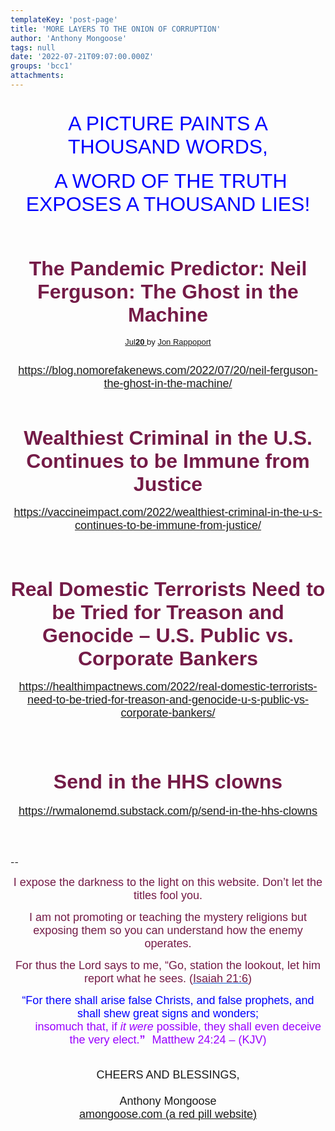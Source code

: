 ```yaml
---
templateKey: 'post-page'
title: 'MORE LAYERS TO THE ONION OF CORRUPTION'
author: 'Anthony Mongoose'
tags: null
date: '2022-07-21T09:07:00.000Z'
groups: 'bcc1'
attachments:
---
```

<html><head></head><body><div dir="ltr"><div class="gmail_default" style="font-family:tahoma,sans-serif;font-size:small;text-align:center">
<div id="m_1913409916577515589gmail-primary"><div id="m_1913409916577515589gmail-content" role="main"><h1><font size="6"><span style="font-weight:normal"><span style="color:rgb(0,0,255)">A PICTURE PAINTS A THOUSAND WORDS,</span></span></font></h1><div><span style="color:rgb(0,0,255)"><font size="6">&nbsp;A WORD OF THE TRUTH EXPOSES A THOUSAND LIES!</font></span></div><div><br></div><div><br></div><h1><span style="color:rgb(116,27,71)"></span></h1><h1><span style="color:rgb(116,27,71)"><font size="6">The Pandemic Predictor: Neil Ferguson: The Ghost in the Machine</font></span></h1>
		<div>
			<a title="July 20 2022" href="https://blog.nomorefakenews.com/2022/07/20/neil-ferguson-the-ghost-in-the-machine/" target="_blank">
				Jul<b>20</b>
			</a>
			<span>
			by <span><a href="https://blog.nomorefakenews.com/author/jonrappoport/" title="View all posts by Jon Rappoport" target="_blank">Jon Rappoport</a></span>			</span>
		</div></div></div>

<h2><font size="4"><span style="font-weight:normal"><a href="https://blog.nomorefakenews.com/2022/07/20/neil-ferguson-the-ghost-in-the-machine/" target="_blank">https://blog.nomorefakenews.com/2022/07/20/neil-ferguson-the-ghost-in-the-machine/</a></span></font></h2><div><br></div><h2><span style="color:rgb(116,27,71)"><font size="6">Wealthiest Criminal in the U.S. Continues to be Immune from Justice</font></span></h2><div><font size="4"><a href="https://vaccineimpact.com/2022/wealthiest-criminal-in-the-u-s-continues-to-be-immune-from-justice/" target="_blank">https://vaccineimpact.com/2022/wealthiest-criminal-in-the-u-s-continues-to-be-immune-from-justice/</a></font></div><div><br></div><div><br></div><div><span style="color:rgb(116,27,71)"><br></span></div><div><span style="color:rgb(116,27,71)">
</span><h2><span style="color:rgb(116,27,71)"><font size="6">Real Domestic Terrorists Need to be Tried for Treason and Genocide – U.S. Public vs. Corporate Bankers</font></span></h2><div><font size="4"><a href="https://healthimpactnews.com/2022/real-domestic-terrorists-need-to-be-tried-for-treason-and-genocide-u-s-public-vs-corporate-bankers/" target="_blank">https://healthimpactnews.com/2022/real-domestic-terrorists-need-to-be-tried-for-treason-and-genocide-u-s-public-vs-corporate-bankers/</a></font></div><div><br></div><div><br></div><div><br></div><div>
<h1><span style="color:rgb(116,27,71)"><font size="6">Send in the HHS clowns</font></span></h1><div><font size="4"><a href="https://rwmalonemd.substack.com/p/send-in-the-hhs-clowns" target="_blank">https://rwmalonemd.substack.com/p/send-in-the-hhs-clowns</a></font></div><div><br></div><div><br></div><div><br></div>

</div>

</div>

</div><br>-- <br><div dir="ltr" data-smartmail="gmail_signature"><div dir="ltr"><div><p style="font-family:tahoma,sans-serif;text-align:center;color:rgb(136,136,136)"><span style="color:rgb(116,27,71)"><font size="4" face="tahoma, sans-serif">I expose the darkness to the light on this website. Don’t let the titles fool you.</font></span></p><p style="font-family:tahoma,sans-serif;text-align:center;color:rgb(136,136,136)"><span style="color:rgb(116,27,71)"><font size="4" face="tahoma, sans-serif">I am not promoting or teaching the mystery religions but exposing them so you can understand how the enemy operates.</font></span></p><p style="color:rgb(34,34,34);font-family:tahoma,sans-serif;text-align:center"><font size="4" face="tahoma, sans-serif"><font color="#741b47">For thus the Lord says to me, “Go, station the lookout, let him report what he sees. (</font><a href="https://www.kingjamesbibleonline.org/Isaiah-21-6/" style="color:rgb(17,85,204)" target="_blank"><font color="#741b47">Isaiah 21:6</font></a><font color="#741b47">)</font></font></p><p style="color:rgb(136,136,136)"><span style="font-family:tahoma,sans-serif;text-align:center"><span style="color:rgb(116,27,71)"></span></span></p><p style="color:rgb(34,34,34);font-family:tahoma,sans-serif;text-align:center"><font size="4" face="tahoma, sans-serif"><font color="#741b47"><font size="4" face="tahoma, sans-serif"><font color="#888888"><font size="4" face="tahoma, sans-serif"><font color="#741b47"><font color="#888888"><span style="color:rgb(0,0,255)"><font size="6"><font size="4">“For there shall arise false Christs, and false prophets, and shall shew great signs and wonders;<span></span></font><b><span style="font-size:small"><font size="4"></font><br>&nbsp; &nbsp; &nbsp; &nbsp;&nbsp;&nbsp;<font size="4" face="tahoma, sans-serif"><font color="#888888"><font size="4" face="tahoma, sans-serif"><font color="#741b47"><font color="#888888"><span style="color:rgb(0,0,255)"><font size="6"><b><font size="4"><span style="color:rgb(153,0,255)"><span style="font-weight:normal">insomuch that,</span></span><span></span><span><span style="font-weight:normal">&nbsp;</span></span><span style="color:rgb(153,0,255)"><span></span><span><span style="font-weight:normal"></span></span><span style="font-weight:normal">if&nbsp;</span><i><span style="font-weight:normal">it were</span></i><span style="font-weight:normal">&nbsp;possible</span></span><span><span style="color:rgb(153,0,255)"><span style="font-weight:normal">,</span></span></span><span style="color:rgb(153,0,255)"><span><span style="font-weight:normal">&nbsp;</span></span><span style="font-weight:normal">they shall&nbsp;</span><span><span style="font-weight:normal">even&nbsp;</span></span><span style="font-weight:normal">deceive the very elect.</span></span></font></b><font size="4"><span style="color:rgb(153,0,255)">”</span></font><span style="font-size:small">&nbsp;&nbsp;<span style="color:rgb(153,0,255)">&nbsp;</span></span></font><span style="font-weight:normal"><span style="color:rgb(153,0,255)"><font size="4">Matthew 24:24 – (</font><font size="4"><span style="font-size:small"></span>KJV)</font></span></span></span></font></font></font></font></font></span></b></font></span></font></font></font></font></font></font></font></p></div><div style="text-align:center"><font size="4" face="tahoma, sans-serif"><br></font></div><div style="text-align:center"><font size="4" face="tahoma, sans-serif">CHEERS AND BLESSINGS,</font></div><div style="text-align:center"><font size="4" face="tahoma,sans-serif"><br></font></div><div style="text-align:center"><font size="4" face="tahoma,sans-serif">Anthony Mongoose</font></div><div style="text-align:center"><font face="tahoma,sans-serif"><a href="https://amongoose.com" target="_blank"><font size="4">amongoose.com (a red pill website)</font></a><br></font></div></div></div></div>
</body></html>